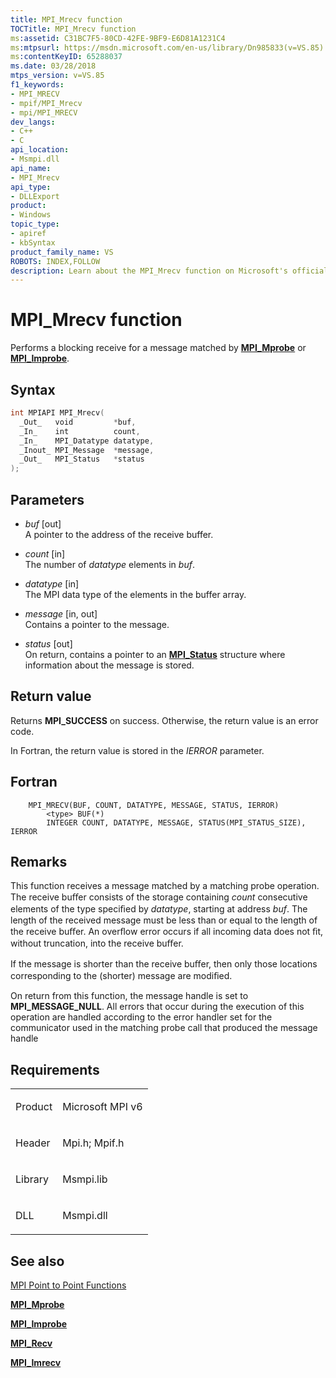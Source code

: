 ```yaml
---
title: MPI_Mrecv function
TOCTitle: MPI_Mrecv function
ms:assetid: C31BC7F5-80CD-42FE-9BF9-E6D81A1231C4
ms:mtpsurl: https://msdn.microsoft.com/en-us/library/Dn985833(v=VS.85)
ms:contentKeyID: 65288037
ms.date: 03/28/2018
mtps_version: v=VS.85
f1_keywords:
- MPI_MRECV
- mpif/MPI_Mrecv
- mpi/MPI_MRECV
dev_langs:
- C++
- C
api_location:
- Msmpi.dll
api_name:
- MPI_Mrecv
api_type:
- DLLExport
product:
- Windows
topic_type:
- apiref
- kbSyntax
product_family_name: VS
ROBOTS: INDEX,FOLLOW
description: Learn about the MPI_Mrecv function on Microsoft's official site. Understand its syntax, parameters, return values, and how it performs a blocking receive for a message.
---
```


# MPI\_Mrecv function

Performs a blocking receive for a message matched by [**MPI\_Mprobe**](mpi-mprobe-function.md) or [**MPI\_Improbe**](mpi-improbe-function.md).

## Syntax

``` c++
int MPIAPI MPI_Mrecv(
  _Out_   void         *buf,
  _In_    int          count,
  _In_    MPI_Datatype datatype,
  _Inout_ MPI_Message  *message,
  _Out_   MPI_Status   *status
);
```

## Parameters

  - *buf* \[out\]  
    A pointer to the address of the receive buffer.

  - *count* \[in\]  
    The number of *datatype* elements in *buf*.

  - *datatype* \[in\]  
    The MPI data type of the elements in the buffer array.

  - *message* \[in, out\]  
    Contains a pointer to the message.

  - *status* \[out\]  
    On return, contains a pointer to an [**MPI\_Status**](mpi-status-structure.md) structure where information about the message is stored.

## Return value

Returns **MPI\_SUCCESS** on success. Otherwise, the return value is an error code.

In Fortran, the return value is stored in the *IERROR* parameter.

## Fortran

``` FORTRAN
    MPI_MRECV(BUF, COUNT, DATATYPE, MESSAGE, STATUS, IERROR)
        <type> BUF(*)
        INTEGER COUNT, DATATYPE, MESSAGE, STATUS(MPI_STATUS_SIZE), IERROR
```

## Remarks

This function receives a message matched by a matching probe operation. The receive buﬀer consists of the storage containing *count* consecutive elements of the type speciﬁed by *datatype*, starting at address *buf*. The length of the received message must be less than or equal to the length of the receive buﬀer. An overﬂow error occurs if all incoming data does not ﬁt, without truncation, into the receive buﬀer.

If the message is shorter than the receive buﬀer, then only those locations corresponding to the (shorter) message are modiﬁed.

On return from this function, the message handle is set to **MPI\_MESSAGE\_NULL**. All errors that occur during the execution of this operation are handled according to the error handler set for the communicator used in the matching probe call that produced the message handle

## Requirements

<table>
<colgroup>
<col  />
<col  />
</colgroup>
<tbody>
<tr class="odd">
<td><p>Product</p></td>
<td><p>Microsoft MPI v6</p></td>
</tr>
<tr class="even">
<td><p>Header</p></td>
<td>Mpi.h;
Mpif.h</td>
</tr>
<tr class="odd">
<td><p>Library</p></td>
<td>Msmpi.lib</td>
</tr>
<tr class="even">
<td><p>DLL</p></td>
<td>Msmpi.dll</td>
</tr>
</tbody>
</table>


## See also

[MPI Point to Point Functions](mpi-point-to-point-functions.md)

[**MPI\_Mprobe**](mpi-mprobe-function.md)

[**MPI\_Improbe**](mpi-improbe-function.md)

[**MPI\_Recv**](mpi-recv-function.md)

[**MPI\_Imrecv**](mpi-imrecv-function.md)


